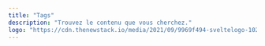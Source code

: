 ```yaml
---
title: "Tags"
description: "Trouvez le contenu que vous cherchez."
logo: "https://cdn.thenewstack.io/media/2021/09/9969f494-sveltelogo-1024x576.png"
---
```

